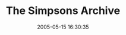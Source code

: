 ---
date: 2005-05-15 16:30:35
link:
  source: delicious
  source_url: https://del.icio.us/roytang
  text: The Simpsons Archive
  url: http://www.snpp.com/
slug: the-simpsons-archive
source: delicious
tags:
- cool
- simpsons
title: The Simpsons Archive
---